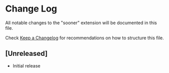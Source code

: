 # Change Log

All notable changes to the "sooner" extension will be documented in this file.

Check [Keep a Changelog](http://keepachangelog.com/) for recommendations on how to structure this file.

## [Unreleased]

- Initial release